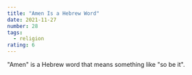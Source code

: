 ```yaml
---
title: "Amen Is a Hebrew Word"
date: 2021-11-27
number: 28
tags:
  - religion
rating: 6
---
```


"Amen" is a Hebrew word that means something like "so be it".

